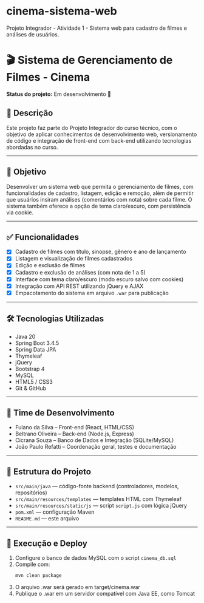 # cinema-sistema-web
Projeto Integrador - Atividade 1 - Sistema web para cadastro de filmes e análises de usuários.

# 🎬 Sistema de Gerenciamento de Filmes - Cinema

**Status do projeto:** Em desenvolvimento 🚧

## 📌 Descrição

Este projeto faz parte do Projeto Integrador do curso técnico, com o objetivo de aplicar conhecimentos de desenvolvimento web, versionamento de código e integração de front-end com back-end utilizando tecnologias abordadas no curso.

---

## 🎯 Objetivo

Desenvolver um sistema web que permita o gerenciamento de filmes, com funcionalidades de cadastro, listagem, edição e remoção, além de permitir que usuários insiram análises (comentários com nota) sobre cada filme. O sistema também oferece a opção de tema claro/escuro, com persistência via cookie.

---

## ✅ Funcionalidades

- [x] Cadastro de filmes com título, sinopse, gênero e ano de lançamento  
- [x] Listagem e visualização de filmes cadastrados  
- [x] Edição e exclusão de filmes  
- [x] Cadastro e exclusão de análises (com nota de 1 a 5)  
- [x] Interface com tema claro/escuro (modo escuro salvo com cookies)  
- [x] Integração com API REST utilizando jQuery e AJAX  
- [x] Empacotamento do sistema em arquivo `.war` para publicação  

---

## 🛠️ Tecnologias Utilizadas

- Java 20  
- Spring Boot 3.4.5  
- Spring Data JPA  
- Thymeleaf  
- jQuery  
- Bootstrap 4  
- MySQL  
- HTML5 / CSS3  
- Git & GitHub  

---

## 👥 Time de Desenvolvimento

- Fulano da Silva – Front-end (React, HTML/CSS)
- Beltrano Oliveira – Back-end (Node.js, Express)
- Cicrana Souza – Banco de Dados e Integração (SQLite/MySQL)
- João Paulo Refatti – Coordenação geral, testes e documentação

---

## 📁 Estrutura do Projeto

- `src/main/java` — código-fonte backend (controladores, modelos, repositórios)
- `src/main/resources/templates` — templates HTML com Thymeleaf
- `src/main/resources/static/js` — script `script.js` com lógica jQuery
- `pom.xml` — configuração Maven
- `README.md` — este arquivo

---

## 🚀 Execução e Deploy

1. Configure o banco de dados MySQL com o script `cinema_db.sql`  
2. Compile com:  
   ```bash
   mvn clean package
3. O arquivo .war será gerado em target/cinema.war
4. Publique o .war em um servidor compatível com Java EE, como Tomcat
